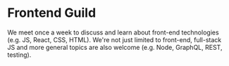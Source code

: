 # Frontend Guild

We meet once a week to discuss and learn about front-end technologies (e.g.
JS, React, CSS, HTML). We're not just limited to front-end, full-stack JS and
more general topics are also welcome (e.g. Node, GraphQL, REST, testing).
